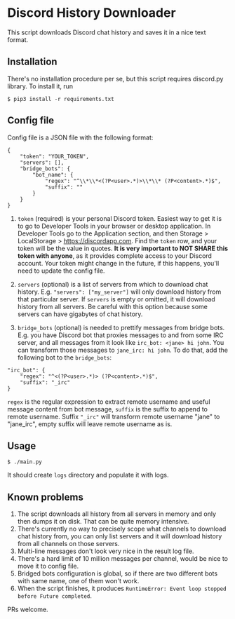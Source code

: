 # Discord History Downloader

This script downloads Discord chat history and saves it in a nice text format.

## Installation

There's no installation procedure per se, but this script requires discord.py library. To install it, run

```
$ pip3 install -r requirements.txt
```

## Config file

Config file is a JSON file with the following format:

```
{
    "token": "YOUR_TOKEN",
    "servers": [],
    "bridge_bots": {
        "bot_name": {
            "regex": "^\\*\\*<(?P<user>.*)>\\*\\* (?P<content>.*)$",
            "suffix": ""
        }
    }
}
```

1. `token` (required) is your personal Discord token. Easiest way to get it is to go to Developer Tools in your browser or desktop application. In Developer Tools go to the Application section, and then Storage > LocalStorage > https://discordapp.com. Find the `token` row, and your token will be the value in quotes. **It is very important to NOT SHARE this token with anyone**, as it provides complete access to your Discord account. Your token might change in the future, if this happens, you'll need to update the config file.

2. `servers` (optional) is a list of servers from which to download chat history. E.g. `"servers": ["my_server"]` will only download history from that particular server. If `servers` is empty or omitted, it will download history from all servers. Be careful with this option because some servers can have gigabytes of chat history.

3. `bridge_bots` (optional) is needed to prettify messages from bridge bots. E.g. you have Discord bot that proxies messages to and from some IRC server, and all messages from it look like `irc_bot: <jane> hi john`. You can transform those messages to `jane_irc: hi john`. To do that, add the following bot to the `bridge_bots`:
```
"irc_bot": {
	"regex": "^<(?P<user>.*)> (?P<content>.*)$",
	"suffix": "_irc"
}
```

`regex` is the regular expression to extract remote username and useful message content from bot message, `suffix` is the suffix to append to remote username. Suffix `"_irc"` will transform remote username "jane" to "jane_irc", empty suffix will leave remote username as is.

## Usage

```
$ ./main.py
```

It should create `logs` directory and populate it with logs.

## Known problems

1. The script downloads all history from all servers in memory and only then dumps it on disk. That can be quite memory intensive.
2. There's currently no way to precisely scope what channels to download chat history from, you can only list servers and it will download history from all channels on those servers.
3. Multi-line messages don't look very nice in the result log file.
4. There's a hard limit of 10 million messages per channel, would be nice to move it to config file.
5. Bridged bots configuration is global, so if there are two different bots with same name, one of them won't work.
6. When the script finishes, it produces `RuntimeError: Event loop stopped before Future completed`.

PRs welcome.
